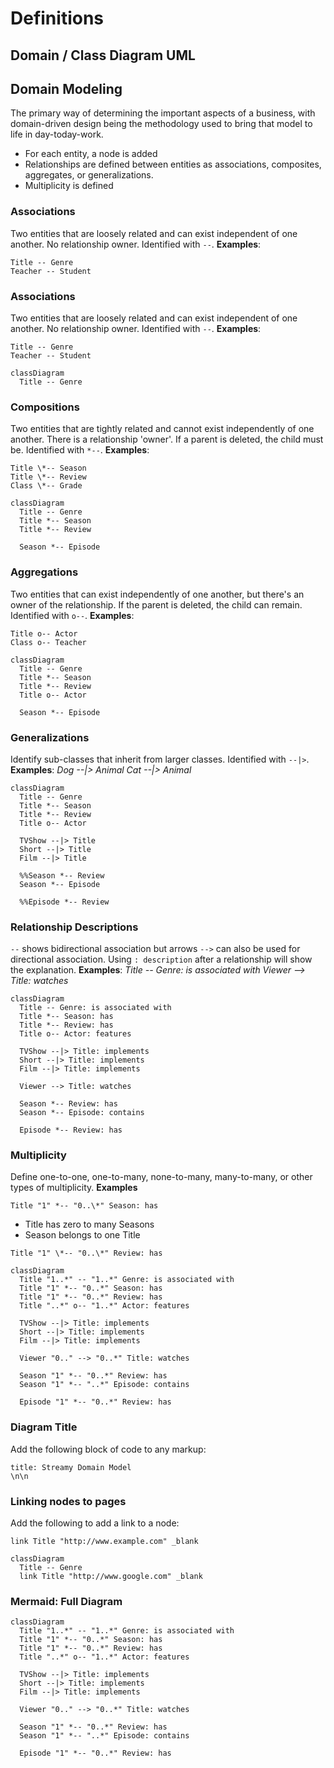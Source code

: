 # Definitions
## Domain / Class Diagram UML

## Domain Modeling
The primary way of determining the important aspects of a business, with domain-driven design being the methodology used to bring that model to life in day-today-work.
* For each entity, a node is added
* Relationships are defined between entities as associations, composites, aggregates, or generalizations.
* Multiplicity is defined

### Associations
Two entities that are loosely related and can exist independent of one another. No relationship owner.
Identified with `--`.
**Examples**:
```
Title -- Genre
Teacher -- Student
```

### Associations
Two entities that are loosely related and can exist independent of one another. No relationship owner.
Identified with `--`.
**Examples**:
```
Title -- Genre
Teacher -- Student
```

```mermaid
classDiagram
  Title -- Genre
```

### Compositions
Two entities that are tightly related and cannot exist independently of one another. There is a relationship 'owner'. If a parent is deleted, the child must be.
Identified with `*--`.
**Examples**:
```
Title \*-- Season
Title \*-- Review
Class \*-- Grade
```

```mermaid
classDiagram
  Title -- Genre
  Title *-- Season
  Title *-- Review

  Season *-- Episode
```

### Aggregations
Two entities that can exist independently of one another, but there's an owner of the relationship. If the parent is deleted, the child can remain.
Identified with `o--`.
**Examples**:
```
Title o-- Actor
Class o-- Teacher
```

```mermaid
classDiagram
  Title -- Genre
  Title *-- Season
  Title *-- Review
  Title o-- Actor

  Season *-- Episode
```

### Generalizations
Identify sub-classes that inherit from larger classes.
Identified with `--|>`.
**Examples**:
*Dog --|> Animal*
*Cat --|> Animal*

```mermaid
classDiagram
  Title -- Genre
  Title *-- Season
  Title *-- Review
  Title o-- Actor

  TVShow --|> Title
  Short --|> Title
  Film --|> Title

  %%Season *-- Review
  Season *-- Episode

  %%Episode *-- Review
```

### Relationship Descriptions
`--` shows bidirectional association but arrows `-->` can also be used for directional association. Using `: description` after a relationship will show the explanation.
**Examples**:
*Title -- Genre: is associated with*
*Viewer --> Title: watches*

```mermaid
classDiagram
  Title -- Genre: is associated with
  Title *-- Season: has
  Title *-- Review: has
  Title o-- Actor: features

  TVShow --|> Title: implements
  Short --|> Title: implements
  Film --|> Title: implements

  Viewer --> Title: watches

  Season *-- Review: has
  Season *-- Episode: contains

  Episode *-- Review: has
```

### Multiplicity
Define one-to-one, one-to-many, none-to-many, many-to-many, or other types of multiplicity.
**Examples**
```
Title "1" *-- "0..\*" Season: has
```
* Title has zero to many Seasons
* Season belongs to one Title
```
Title "1" \*-- "0..\*" Review: has
```

```mermaid
classDiagram
  Title "1..*" -- "1..*" Genre: is associated with
  Title "1" *-- "0..*" Season: has
  Title "1" *-- "0..*" Review: has
  Title "..*" o-- "1..*" Actor: features

  TVShow --|> Title: implements
  Short --|> Title: implements
  Film --|> Title: implements

  Viewer "0.." --> "0..*" Title: watches

  Season "1" *-- "0..*" Review: has
  Season "1" *-- "..*" Episode: contains

  Episode "1" *-- "0..*" Review: has
```

### Diagram Title
Add the following block of code to any markup:
```
title: Streamy Domain Model
\n\n
```

### Linking nodes to pages
Add the following to add a link to a node:
```
link Title "http://www.example.com" _blank
```

```mermaid
classDiagram
  Title -- Genre
  link Title "http://www.google.com" _blank
```

### Mermaid: Full Diagram
```
classDiagram
  Title "1..*" -- "1..*" Genre: is associated with
  Title "1" *-- "0..*" Season: has
  Title "1" *-- "0..*" Review: has
  Title "..*" o-- "1..*" Actor: features

  TVShow --|> Title: implements
  Short --|> Title: implements
  Film --|> Title: implements

  Viewer "0.." --> "0..*" Title: watches

  Season "1" *-- "0..*" Review: has
  Season "1" *-- "..*" Episode: contains

  Episode "1" *-- "0..*" Review: has
```